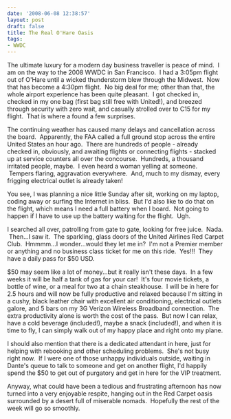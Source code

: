 ```yaml
---
date: '2008-06-08 12:38:57'
layout: post
draft: false
title: The Real O'Hare Oasis
tags:
- WWDC
---
```


The ultimate luxury for a modern day business traveller is peace of mind.  I am on the way to the 2008 WWDC in San Francisco.  I had a 3:05pm flight out of O'Hare until a wicked thunderstorm blew through the Midwest.  Now that has become a 4:30pm flight.  No big deal for me; other than that, the whole airport experience has been quite pleasant.  I got checked in, checked in my one bag (first bag still free with United!), and breezed through security with zero wait, and casually strolled over to C15 for my flight.  That is where a found a few surprises.

The continuing weather has caused many delays and cancellation across the board.  Apparently, the FAA called a full ground stop across the entire United States an hour ago.  There are hundreds of people - already checked in, obviously, and awaiting flights or connecting flights - stacked up at service counters all over the concourse.  Hundreds, a thousand irritated people, maybe.  I even heard a woman yelling at someone.  Tempers flaring, aggravation everywhere.  And, much to my dismay, every frigging electrical outlet is already taken!

You see, I was planning a nice little Sunday after sit, working on my laptop, coding away or surfing the Internet in bliss.  But I'd also like to do that on the flight, which means I need a full battery when I board.  Not going to happen if I have to use up the battery waiting for the flight.  Ugh.

I searched all over, patrolling from gate to gate, looking for free juice.  Nada.  Then...I saw it.  The sparkling, glass doors of the United Airlines Red Carpet Club.  Hmmmm...I wonder...would they let me in?  I'm not a Premier member or anything and no business class ticket for me on this ride.  Yes!!!  They have a daily pass for $50 USD.

$50 may seem like a lot of money...but it really isn't these days.  In a few weeks it will be half a tank of gas for your car!  It's four movie tickets, a bottle of wine, or a meal for two at a chain steakhouse.  I will be in here for 2.5 hours and will now be fully productive and relaxed because I'm sitting in a cushy, black leather chair with excellent air conditioning, electrical outlets galore, and 5 bars on my 3G Verizon Wireless Broadband connection.  The extra productivity alone is worth the cost of the pass.  But now I can relax, have a cold beverage (included!), maybe a snack (included!), and when it is time to fly, I can simply walk out of my happy place and right onto my plane.

I should also mention that there is a dedicated attendant in here, just for helping with rebooking and other scheduling problems.  She's not busy right now.  If I were one of those unhappy individuals outside, waiting in Dante's queue to talk to someone and get on another flight, I'd happily spend the $50 to get out of purgatory and get in here for the VIP treatment.

Anyway, what could have been a tedious and frustrating afternoon has now turned into a very enjoyable respite, hanging out in the Red Carpet oasis surrounded by a desert full of miserable nomads.  Hopefully the rest of the week will go so smoothly.
